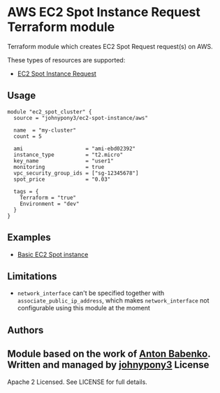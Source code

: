 AWS EC2 Spot Instance Request Terraform module
=================================

Terraform module which creates EC2 Spot Request request(s) on AWS.

These types of resources are supported:

* [EC2 Spot Instance Request](https://www.terraform.io/docs/providers/aws/r/spot_instance_request.html)

Usage
-----

```hcl
module "ec2_spot_cluster" {
  source = "johnypony3/ec2-spot-instance/aws"

  name  = "my-cluster"
  count = 5

  ami                    = "ami-ebd02392"
  instance_type          = "t2.micro"
  key_name               = "user1"
  monitoring             = true
  vpc_security_group_ids = ["sg-12345678"]
  spot_price             = "0.03"

  tags = {
    Terraform = "true"
    Environment = "dev"
  }
}
```

Examples
--------

* [Basic EC2 Spot instance](https://github.com/johnypony3/terraform-aws-ec2-spot-instance/tree/master/examples/spot)

Limitations
-----------

* `network_interface` can't be specified together with `associate_public_ip_address`, which makes `network_interface`
  not configurable using this module at the moment

Authors
-------

Module based on the work of [Anton Babenko](https://github.com/antonbabenko).
Written and managed by [johnypony3](https://github.com/johnypony3)
License
-------

Apache 2 Licensed. See LICENSE for full details.

